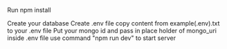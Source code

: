 Run npm install

Create your database
Create .env file 
copy content from example(.env).txt to your .env file 
Put your mongo id and pass in place holder of mongo_uri inside .env file 
use command "npm run dev" to start server 
